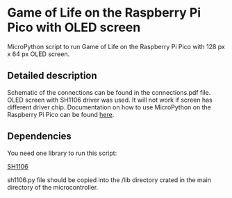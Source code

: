 # Game of Life on the Raspberry Pi Pico with OLED screen
MicroPython script to run Game of Life on the Raspberry Pi Pico with 128 px x 64 px OLED screen.

## Detailed description
Schematic of the connections can be found in the connections.pdf file. OLED screen with SH1106 driver was used. It will not work if screen has different driver chip. Documentation on how to use MicroPython on the Raspberry Pi Pico can be found [here](https://datasheets.raspberrypi.org/pico/raspberry-pi-pico-python-sdk.pdf).

## Dependencies
You need one library to run this script:

[SH1106](https://github.com/robert-hh/SH1106)

sh1106.py file should be copied into the /lib directory crated in the main directory of the microcontroller.
